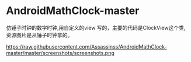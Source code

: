 # AndroidMathClock-master
仿锤子时钟的数字时钟,用自定义的view 写的，主要的代码是ClockView这个类,资源图片是从锤子时钟拿的。


https://raw.githubusercontent.com/Assassinss/AndroidMathClock-master/master/screenshots/screenshots.png
